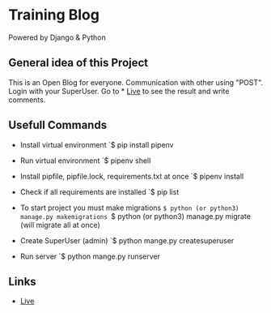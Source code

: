 # Training Blog
Powered by Django & Python

## General idea of this Project

This is an Open Blog for everyone. Communication with other using "POST".
Login with your SuperUser.
Go to * [Live](http://tejxv.pythonanywhere.com/) to see the result and write comments.

## Usefull Commands

* Install virtual environment
`$ pip install pipenv

* Run virtual environment
`$ pipenv shell

* Install pipfile, pipfile.lock, requirements.txt at once
`$ pipenv install

* Check if all requirements are installed
`$ pip list

* To start project you must make migrations
`$ python (or python3) manage.py makemigrations
`$ python (or python3) manage.py migrate (will migrate all at once)

* Create SuperUser (admin)
`$ python mange.py createsuperuser

* Run server
`$ python mange.py runserver

## Links

* [Live](http://tejxv.pythonanywhere.com/)

